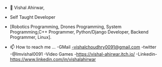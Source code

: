 - 👋 Vishal Ahirwar,
- Self Taught Developer
- [Robotics Programming, Drones Programming, System Programming,C++ Programmer, Python/Django Developer, Backend Programmer, Linux]. 

- 📫 How to reach me ...
  -GMail -vishalchoudhry0091@gmail.com
  -twitter -@Imvishal0091
  -Video Games -https://vishal-ahirwar.itch.io/
  -Linkedin-https://www.linkedin.com/in/vishalahirwar

<!---
IVishalAhirwar/IVishalAhirwar is a ✨ special ✨ repository because its `README.md` (this file) appears on your GitHub profile.
You can click the Preview link to take a look at your changes.
--->
